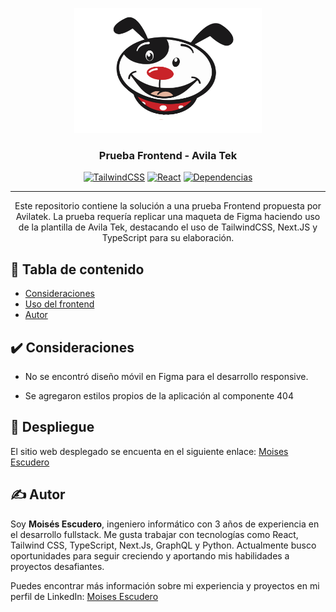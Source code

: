 <p align="center">
  <a href="https://avilatek-maxipet-git-master-maec2204.vercel.app" rel="noopener">
 <img width=300px height=200px src="https://raw.githubusercontent.com/maec2204/avilatek-maxipet/develop/public/dog.png" alt="Project logo"></a>
</p>

<h3 align="center">Prueba Frontend - Avila Tek</h3>

<div align="center">


[![TailwindCSS](https://img.shields.io/badge/tailwindcss-3.3.1-blue.svg)]()
[![React](https://img.shields.io/badge/React-blue.svg)]()
[![Dependencias](https://img.shields.io/badge/dependencies-up%20to%20date-brightgreen)](#consideration)

</div>

---

<p align="center"> Este repositorio contiene la solución a una prueba Frontend propuesta por Avilatek. La prueba requería replicar una maqueta de Figma haciendo uso de la plantilla de Avila Tek, destacando el uso de TailwindCSS, Next.JS y TypeScript para su elaboración.
    <br>
</p>

## 📝 Tabla de contenido

- [Consideraciones](#consideration)
- [Uso del frontend](#deploy)
- [Autor](#authors)

## ✔️ Consideraciones <a name = "consideration"></a>

* No se encontró diseño móvil en Figma para el desarrollo responsive.

* Se agregaron estilos propios de la aplicación al componente 404

## 🚀 Despliegue <a name = "deploy"></a>
<p> El sitio web desplegado se encuenta en el siguiente enlace: <a href="https://avilatek-maxipet-git-master-maec2204.vercel.app">Moises Escudero</a></p>


## ✍️ Autor <a name = "authors"></a>

<p> Soy <b>Moisés Escudero</b>, ingeniero informático con 3 años de experiencia en el desarrollo fullstack. Me gusta trabajar con tecnologías como React, Tailwind CSS, TypeScript, Next.Js, GraphQL y Python. Actualmente busco oportunidades para seguir creciendo y aportando mis habilidades a proyectos desafiantes. </p>
<p> Puedes encontrar más información sobre mi experiencia y proyectos en mi perfil de LinkedIn: <a href="https://www.linkedin.com/in/moisesescudero/">Moises Escudero</a></p>
 <br>
